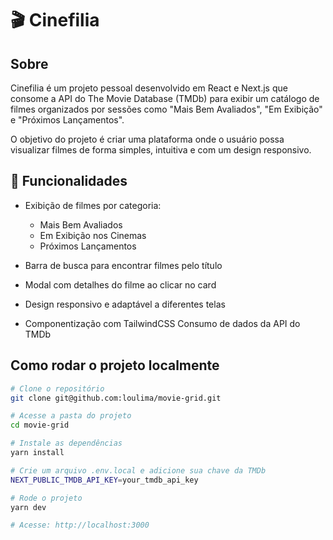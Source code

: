 # 🎬 Cinefilia

## Sobre

Cinefilia é um projeto pessoal desenvolvido em React e Next.js que consome a API do The Movie Database (TMDb) para exibir um catálogo de filmes organizados por sessões como "Mais Bem Avaliados", "Em Exibição" e "Próximos Lançamentos".

O objetivo do projeto é criar uma plataforma onde o usuário possa visualizar filmes de forma simples, intuitiva e com um design responsivo.

## 🚀 Funcionalidades

- Exibição de filmes por categoria:
  - Mais Bem Avaliados
  - Em Exibição nos Cinemas
  - Próximos Lançamentos

- Barra de busca para encontrar filmes pelo título
- Modal com detalhes do filme ao clicar no card
- Design responsivo e adaptável a diferentes telas
- Componentização com TailwindCSS
Consumo de dados da API do TMDb

## Como rodar o projeto localmente



```bash
# Clone o repositório
git clone git@github.com:loulima/movie-grid.git

# Acesse a pasta do projeto
cd movie-grid

# Instale as dependências
yarn install

# Crie um arquivo .env.local e adicione sua chave da TMDb
NEXT_PUBLIC_TMDB_API_KEY=your_tmdb_api_key

# Rode o projeto
yarn dev

# Acesse: http://localhost:3000
```
